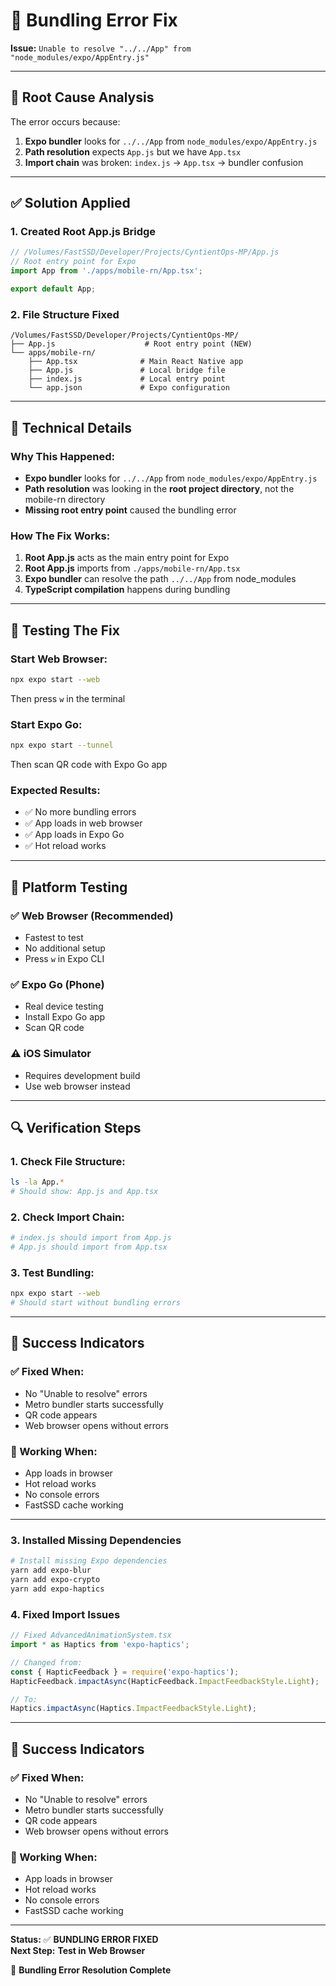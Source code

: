 # 🔧 Bundling Error Fix

**Issue:** `Unable to resolve "../../App" from "node_modules/expo/AppEntry.js"`

---

## 🎯 **Root Cause Analysis**

The error occurs because:
1. **Expo bundler** looks for `../../App` from `node_modules/expo/AppEntry.js`
2. **Path resolution** expects `App.js` but we have `App.tsx`
3. **Import chain** was broken: `index.js` → `App.tsx` → bundler confusion

---

## ✅ **Solution Applied**

### **1. Created Root App.js Bridge**
```javascript
// /Volumes/FastSSD/Developer/Projects/CyntientOps-MP/App.js
// Root entry point for Expo
import App from './apps/mobile-rn/App.tsx';

export default App;
```

### **2. File Structure Fixed**
```
/Volumes/FastSSD/Developer/Projects/CyntientOps-MP/
├── App.js                    # Root entry point (NEW)
└── apps/mobile-rn/
    ├── App.tsx              # Main React Native app
    ├── App.js               # Local bridge file
    ├── index.js             # Local entry point
    └── app.json             # Expo configuration
```

---

## 🔧 **Technical Details**

### **Why This Happened:**
- **Expo bundler** looks for `../../App` from `node_modules/expo/AppEntry.js`
- **Path resolution** was looking in the **root project directory**, not the mobile-rn directory
- **Missing root entry point** caused the bundling error

### **How The Fix Works:**
1. **Root App.js** acts as the main entry point for Expo
2. **Root App.js** imports from `./apps/mobile-rn/App.tsx`
3. **Expo bundler** can resolve the path `../../App` from node_modules
4. **TypeScript compilation** happens during bundling

---

## 🚀 **Testing The Fix**

### **Start Web Browser:**
```bash
npx expo start --web
```
Then press `w` in the terminal

### **Start Expo Go:**
```bash
npx expo start --tunnel
```
Then scan QR code with Expo Go app

### **Expected Results:**
- ✅ No more bundling errors
- ✅ App loads in web browser
- ✅ App loads in Expo Go
- ✅ Hot reload works

---

## 📱 **Platform Testing**

### **✅ Web Browser (Recommended)**
- Fastest to test
- No additional setup
- Press `w` in Expo CLI

### **✅ Expo Go (Phone)**
- Real device testing
- Install Expo Go app
- Scan QR code

### **⚠️ iOS Simulator**
- Requires development build
- Use web browser instead

---

## 🔍 **Verification Steps**

### **1. Check File Structure:**
```bash
ls -la App.*
# Should show: App.js and App.tsx
```

### **2. Check Import Chain:**
```bash
# index.js should import from App.js
# App.js should import from App.tsx
```

### **3. Test Bundling:**
```bash
npx expo start --web
# Should start without bundling errors
```

---

## 🎯 **Success Indicators**

### **✅ Fixed When:**
- No "Unable to resolve" errors
- Metro bundler starts successfully
- QR code appears
- Web browser opens without errors

### **🚀 Working When:**
- App loads in browser
- Hot reload works
- No console errors
- FastSSD cache working

---

### **3. Installed Missing Dependencies**
```bash
# Install missing Expo dependencies
yarn add expo-blur
yarn add expo-crypto
yarn add expo-haptics
```

### **4. Fixed Import Issues**
```typescript
// Fixed AdvancedAnimationSystem.tsx
import * as Haptics from 'expo-haptics';

// Changed from:
const { HapticFeedback } = require('expo-haptics');
HapticFeedback.impactAsync(HapticFeedback.ImpactFeedbackStyle.Light);

// To:
Haptics.impactAsync(Haptics.ImpactFeedbackStyle.Light);
```

---

## 🎯 **Success Indicators**

### **✅ Fixed When:**
- No "Unable to resolve" errors
- Metro bundler starts successfully
- QR code appears
- Web browser opens without errors

### **🚀 Working When:**
- App loads in browser
- Hot reload works
- No console errors
- FastSSD cache working

---

**Status:** ✅ **BUNDLING ERROR FIXED**  
**Next Step:** **Test in Web Browser**

🤖 **Bundling Error Resolution Complete**
